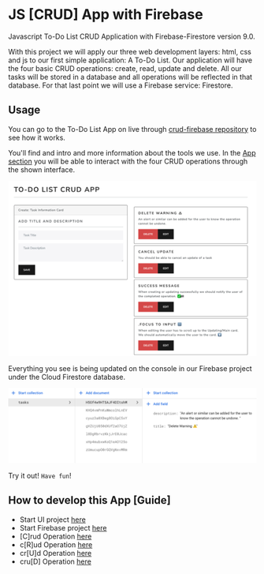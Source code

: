 # JS [CRUD] App with Firebase

Javascript To-Do List CRUD Application with Firebase-Firestore version 9.0.

With this project we will apply our three web development layers: html, css and js to our first simple application: A To-Do List.
Our application will have the four basic CRUD operations: create, read, update and delete.
All our tasks will be stored in a database and all operations will be reflected in that database. For that last point we will use a Firebase service: Firestore.

## Usage 

You can go to the To-Do List App on live through [crud-firebase repository](https://carobarreirov.github.io/crud-firebase/) to see how it works. 

You'll find and intro and more information about the tools we use. 
In the [App section](https://carobarreirov.github.io/crud-firebase/#app) you will be able to interact with the four CRUD operations through the shown interface.  

![App Interface](/images/todo-app.png)
 
 Everything you see is being updated on the console in our Firebase project under the Cloud Firestore database. 
 
 ![Cloud Firestore Console](/images/cfirestore.png)
 
 Try it out! `Have fun`!
 
 ## How to develop this App [Guide]
 - Start UI project [here](/guide/starterfiles.md)
 - Start Firebase project [here](/guide/firebase.md)
 - [C]rud Operation [here](/guide/readme.md)
 - c[R]ud Operation [here](/guide/readme.md)
 - cr[U]d Operation [here](/guide/readme.md)
 - cru[D] Operation [here](/guide/readme.md)




